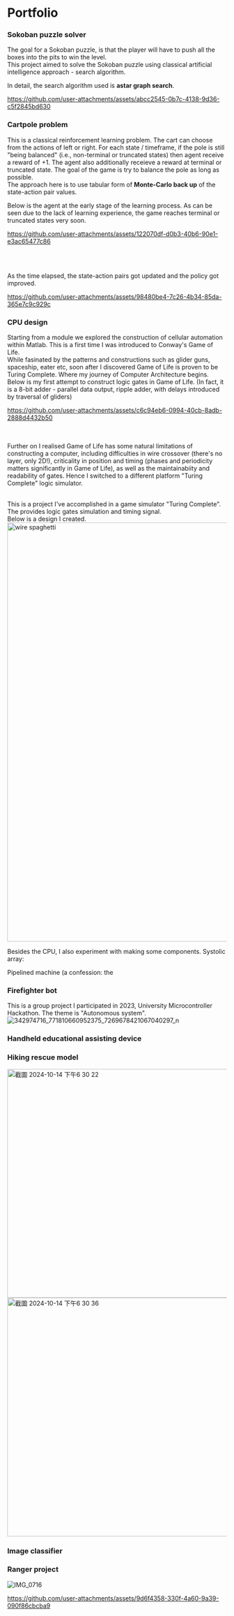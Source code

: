 # Portfolio


### Sokoban puzzle solver
The goal for a Sokoban puzzle, is that the player will have to push all the boxes into the pits to win the level. <br> 
This project aimed to solve the Sokoban puzzle using classical artificial intelligence approach - search algorithm. 

In detail, the search algorithm used is **astar graph search**. 

https://github.com/user-attachments/assets/abcc2545-0b7c-4138-9d36-c5f2845bd630




### Cartpole problem
This is a classical reinforcement learning problem. The cart can choose from the actions of left or right. For each state / timeframe, if the pole is still "being balanced" (i.e., non-terminal or truncated states) then agent receive a reward of +1. The agent also additionally receieve a reward at terminal or truncated state.
The goal of the game is try to balance the pole as long as possible. <br>
The approach here is to use tabular form of **Monte-Carlo back up** of the state-action pair values. 

Below is the agent at the early stage of the learning process. As can be seen due to the lack of learning experience, the game reaches terminal or truncated states very soon. 

https://github.com/user-attachments/assets/122070df-d0b3-40b6-90e1-e3ac65477c86

<br><br>

As the time elapsed, the state-action pairs got updated and the policy got improved. 


https://github.com/user-attachments/assets/98480be4-7c26-4b34-85da-365e7c9c929c






### CPU design
Starting from a module we explored the construction of cellular automation within Matlab. This is a first time I was introduced to Conway's Game of Life. <br> 
While fasinated by the patterns and constructions such as glider guns, spaceship, eater etc, soon after I discovered Game of Life is proven to be Turing Complete. Where my journey of Computer Architecture begins. <br>
Below is my first attempt to construct logic gates in Game of Life. (In fact, it is a 8-bit adder - parallel data output, ripple adder, with delays introduced by traversal of gliders) 



https://github.com/user-attachments/assets/c6c94eb6-0994-40cb-8adb-2888d4432b50

<br><br>
Further on I realised Game of Life has some natural limitations of constructing a computer, including difficulties in wire crossover (there's no layer, only 2D!), criticality in position and timing (phases and periodicity matters significantly in Game of Life), as well as the maintainabiity and readability of gates. Hence I switched to a different platform "Turing Complete" logic simulator.  

<br> 
This is a project I've accomplished in a game simulator "Turing Complete". The provides logic gates simulation and timing signal. <br>
Below is a design I created. 
<img width="960" alt="wire spaghetti" src="https://github.com/user-attachments/assets/afb8992b-2b3e-4767-b98c-ceeed47cdb2f">

Besides the CPU, I also experiment with making some components. 
Systolic array:

Pipelined machine (a confession: the 

### Firefighter bot
This is a group project I participated in 2023, University Microcontroller Hackathon. The theme is "Autonomous system". <br> 
![342974716_771810660952375_7269678421067040297_n](https://github.com/user-attachments/assets/93d24796-000d-4b5b-adf0-ab9a7e1fbed0)



### Handheld educational assisting device


### Hiking rescue model
<img width="524" alt="截圖 2024-10-14 下午6 30 22" src="https://github.com/user-attachments/assets/c45b6754-6d93-4b72-8153-2bbddefee9d4">
<img width="547" alt="截圖 2024-10-14 下午6 30 36" src="https://github.com/user-attachments/assets/67602c94-8096-4059-afa3-cc49fe9179ff">


### Image classifier


### Ranger project 
![IMG_0716](https://github.com/user-attachments/assets/29c85586-9e44-4aee-9402-c6868bc42f3b)



https://github.com/user-attachments/assets/9d6f4358-330f-4a60-9a39-090f86cbcba9




